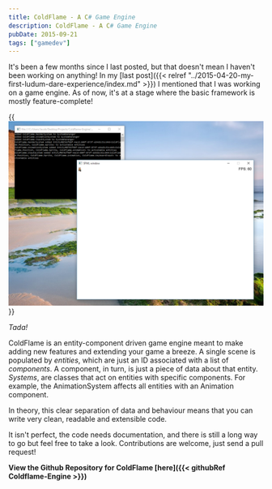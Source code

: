 ```yaml
---
title: ColdFlame - A C# Game Engine
description: ColdFlame - A C# Game Engine
pubDate: 2015-09-21
tags: ["gamedev"]
---
```


It's been a few months since I last posted, but that doesn't mean I haven't been working on anything! In my [last post]({{< relref "../2015-04-20-my-first-ludum-dare-experience/index.md" >}}) I mentioned that I was working on a game engine. As of now, it's at a stage where the basic framework is mostly feature-complete!

{{<img src="coldflame-example.png" alt="Basic, but functional" >}}

*Tada!*


ColdFlame is an entity-component driven game engine meant to make adding new features and extending your game a breeze. A single scene is populated by *entities*, which are just an ID associated with a list of *components*. A component, in turn, is just a piece of data about that entity. *Systems*, are classes that act on entities with specific components. For example, the AnimationSystem affects all entities with an Animation component.

In theory, this clear separation of data and behaviour means that you can write very clean, readable and extensible code.

It isn't perfect, the code needs documentation, and there is still a long way to go but feel free to take a look. Contributions are welcome, just send a pull request!

**View the Github Repository for ColdFlame [here]({{< githubRef Coldflame-Engine >}})**

